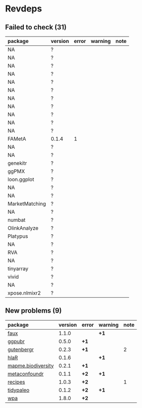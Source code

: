 # Revdeps

## Failed to check (31)

|package        |version |error |warning |note |
|:--------------|:-------|:-----|:-------|:----|
|NA             |?       |      |        |     |
|NA             |?       |      |        |     |
|NA             |?       |      |        |     |
|NA             |?       |      |        |     |
|NA             |?       |      |        |     |
|NA             |?       |      |        |     |
|NA             |?       |      |        |     |
|NA             |?       |      |        |     |
|NA             |?       |      |        |     |
|NA             |?       |      |        |     |
|NA             |?       |      |        |     |
|FAMetA         |0.1.4   |1     |        |     |
|NA             |?       |      |        |     |
|NA             |?       |      |        |     |
|genekitr       |?       |      |        |     |
|ggPMX          |?       |      |        |     |
|loon.ggplot    |?       |      |        |     |
|NA             |?       |      |        |     |
|NA             |?       |      |        |     |
|MarketMatching |?       |      |        |     |
|NA             |?       |      |        |     |
|numbat         |?       |      |        |     |
|OlinkAnalyze   |?       |      |        |     |
|Platypus       |?       |      |        |     |
|NA             |?       |      |        |     |
|RVA            |?       |      |        |     |
|NA             |?       |      |        |     |
|tinyarray      |?       |      |        |     |
|vivid          |?       |      |        |     |
|NA             |?       |      |        |     |
|xpose.nlmixr2  |?       |      |        |     |

## New problems (9)

|package            |version |error  |warning |note |
|:------------------|:-------|:------|:-------|:----|
|[faux](problems.md#faux)|1.1.0   |       |__+1__  |     |
|[ggpubr](problems.md#ggpubr)|0.5.0   |__+1__ |        |     |
|[gutenbergr](problems.md#gutenbergr)|0.2.3   |__+1__ |        |2    |
|[hlaR](problems.md#hlar)|0.1.6   |       |__+1__  |     |
|[mapme.biodiversity](problems.md#mapmebiodiversity)|0.2.1   |__+1__ |        |     |
|[metaconfoundr](problems.md#metaconfoundr)|0.1.1   |__+2__ |__+1__  |     |
|[recipes](problems.md#recipes)|1.0.3   |__+2__ |        |1    |
|[tidypaleo](problems.md#tidypaleo)|0.1.2   |__+2__ |__+1__  |     |
|[wpa](problems.md#wpa)|1.8.0   |__+2__ |        |     |

